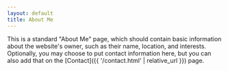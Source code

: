 ```yaml
---
layout: default
title: About Me
---
```


This is a standard "About Me" page, which should contain basic information about the website's owner, such as their name, location, and interests.  Optionally, you may choose to put contact information here, but you can also add that on the [Contact]({{ '/contact.html' | relative_url }}) page.
